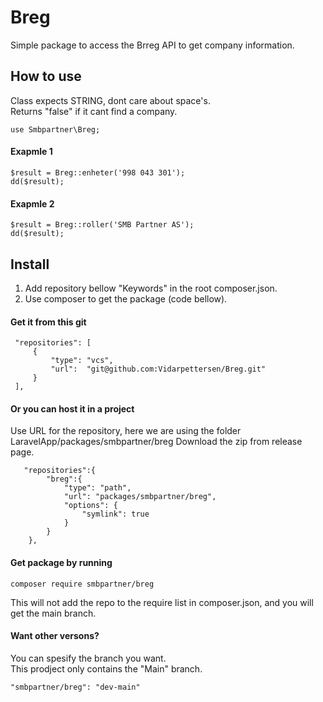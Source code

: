 # Breg
Simple package to access the Brreg API to get company information.
  
  
## How to use
Class expects STRING, dont care about space's.  
Returns "false" if it cant find a company.

```
use Smbpartner\Breg;
```

#### Exapmle 1
```
$result = Breg::enheter('998 043 301');
dd($result);
```
#### Exapmle 2
```
$result = Breg::roller('SMB Partner AS');
dd($result);
```


## Install
1. Add repository bellow "Keywords" in the root composer.json. 
2. Use composer to get the package (code bellow).
  
#### Get it from this git
```
 "repositories": [
     {
         "type": "vcs",
         "url":  "git@github.com:Vidarpettersen/Breg.git"
     }
 ],
```
#### Or you can host it in a project  
Use URL for the repository, here we are using the folder LaravelApp/packages/smbpartner/breg 
Download the zip from release page.  
```
   "repositories":{
        "breg":{
            "type": "path",
            "url": "packages/smbpartner/breg",
            "options": {
                "symlink": true
            }
        }
    },
```

#### Get package by running
```
composer require smbpartner/breg
```
This will not add the repo to the require list in composer.json, and you will get the main branch.

#### Want other versons?
You can spesify the branch you want.  
This prodject only contains the "Main" branch.  
```
"smbpartner/breg": "dev-main"
```

